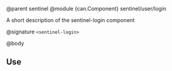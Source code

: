@parent sentinel
@module {can.Component} sentinel/user/login <sentinel-login>

A short description of the sentinel-login component

@signature `<sentinel-login>`

@body

## Use


